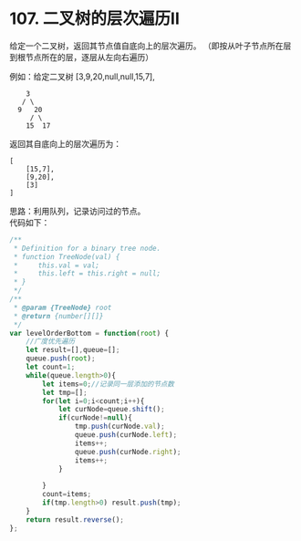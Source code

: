 # 107. 二叉树的层次遍历II
给定一个二叉树，返回其节点值自底向上的层次遍历。 （即按从叶子节点所在层到根节点所在的层，逐层从左向右遍历）

例如：给定二叉树 [3,9,20,null,null,15,7],

        3
       / \
      9   20
         / \ 
        15  17
  

返回其自底向上的层次遍历为：  

    [
        [15,7],
        [9,20],
        [3]
    ]
思路：利用队列，记录访问过的节点。  
代码如下：

```javascript
/**
 * Definition for a binary tree node.
 * function TreeNode(val) {
 *     this.val = val;
 *     this.left = this.right = null;
 * }
 */
/**
 * @param {TreeNode} root
 * @return {number[][]}
 */
var levelOrderBottom = function(root) {
    //广度优先遍历
    let result=[],queue=[];
    queue.push(root);
    let count=1;
    while(queue.length>0){
        let items=0;//记录同一层添加的节点数
        let tmp=[];
        for(let i=0;i<count;i++){  
            let curNode=queue.shift();
            if(curNode!=null){
                tmp.push(curNode.val);
                queue.push(curNode.left);
                items++;
                queue.push(curNode.right);
                items++;
            } 
            
        }
        count=items;
        if(tmp.length>0) result.push(tmp);
    }
    return result.reverse();
};
```